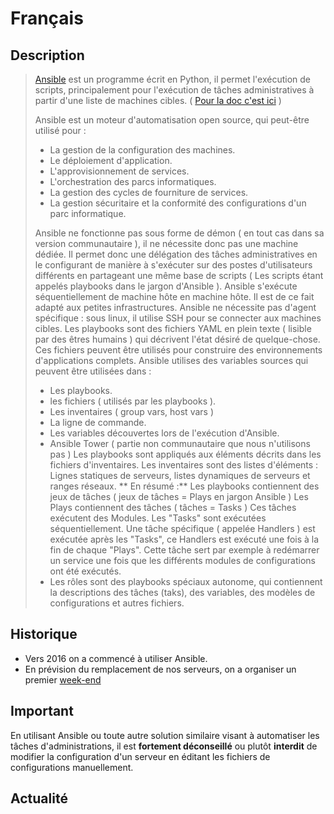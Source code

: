 <!-- TITLE: Ansible -->
<!-- SUBTITLE: Utilisation d'Ansible -->

# Français
## Description
><a href="https://docs.ansible.com/#project" target="_blank">Ansible</a> est un programme écrit en Python, il permet l'exécution de scripts, principalement pour l'exécution de tâches administratives à partir d'une liste de machines cibles. ( <a href="https://docs.ansible.com/ansible/latest/index.html" target="_blank">Pour la doc c'est ici</a> )
>
>Ansible est un moteur d'automatisation open source, qui peut-être utilisé pour : 
>
>	- La gestion de la configuration des machines.
>	- Le déploiement d'application.
>	- L'approvisionnement de services.
>	- L'orchestration des parcs informatiques.
>	- La gestion des cycles de fourniture de services.
>	- La gestion sécuritaire et la conformité des configurations d'un parc informatique.
>
>Ansible ne fonctionne pas sous forme de démon ( en tout cas dans sa version communautaire ), il ne nécessite donc pas une machine dédiée. Il permet donc une délégation des tâches administratives en le configurant de manière à s'exécuter sur des postes d'utilisateurs différents en partageant une même base de scripts ( Les scripts étant appelés playbooks dans le jargon d'Ansible ).
>Ansible s'exécute séquentiellement de machine hôte en machine hôte. Il est de ce fait adapté aux petites infrastructures.
>Ansible ne nécessite pas d'agent spécifique : sous linux, il utilise SSH pour se connecter aux machines cibles.
>Les playbooks sont des fichiers YAML en plein texte ( lisible par des êtres humains ) qui décrivent l'état désiré de quelque-chose. Ces fichiers peuvent être utilisés pour construire des environnements d'applications complets.
>Ansible utilises des variables sources qui peuvent être utilisées dans :
> - Les playbooks.
> - les fichiers ( utilisés par les playbooks ).
> - Les inventaires ( group vars, host vars )
> - La ligne de commande.
> - Les variables découvertes lors de l'exécution d'Ansible.
> - Ansible Tower ( partie non communautaire que nous n'utilisons pas )
> Les playbooks sont appliqués aux éléments décrits dans les fichiers d'inventaires.
> Les inventaires sont des listes d'éléments : Lignes statiques de serveurs, listes dynamiques de serveurs et ranges réseaux.
>** En résumé :**
> Les playbooks contiennent des jeux de tâches ( jeux de tâches = Plays en jargon Ansible )
> Les Plays contiennent des tâches ( tâches = Tasks )
> Ces tâches exécutent des Modules. 
> Les "Tasks" sont exécutées séquentiellement.
> Une tâche spécifique ( appelée Handlers ) est exécutée après les "Tasks", ce Handlers est exécuté une fois à la fin de chaque "Plays". Cette tâche sert par exemple à redémarrer un service une fois que les différents modules de configurations ont été exécutés.    
> - Les rôles sont des playbooks spéciaux autonome, qui contiennent la descriptions des tâches (taks), des variables, des modèles de configurations et autres fichiers. 
		
## Historique

  * Vers 2016 on a commencé à utiliser Ansible.
  * En prévision du remplacement de nos serveurs, on a organiser un premier [week-end](/pvs/2018/08-25-weekend-ansible)

## Important

  En utilisant Ansible ou toute autre solution similaire visant à automatiser les tâches d'administrations, il est **fortement déconseillé** ou plutôt **interdit** de modifier la configuration d'un serveur en éditant les fichiers de configurations manuellement.

## Actualité



